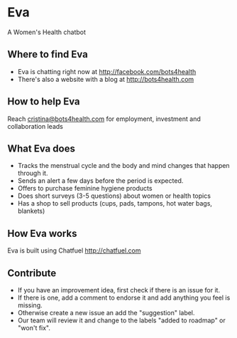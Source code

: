 # Eva
A Women's Health chatbot

## Where to find Eva
- Eva is chatting right now at http://facebook.com/bots4health
- There's also a website with a blog at http://bots4health.com

## How to help Eva
Reach cristina@bots4health.com for employment, investment and collaboration leads

## What Eva does
- Tracks the menstrual cycle and the body and mind changes that happen through it.
- Sends an alert a few days before the period is expected.
- Offers to purchase feminine hygiene products 
- Does short surveys (3-5 questions) about women or health topics
- Has a shop to sell products (cups, pads, tampons, hot water bags, blankets)

## How Eva works
Eva is built using Chatfuel http://chatfuel.com

## Contribute
- If you have an improvement idea, first check if there is an issue for it.
- If there is one, add a comment to endorse it and add anything you feel is missing.
- Otherwise create a new issue an add the "suggestion" label.
- Our team will review it and change to the labels "added to roadmap" or "won't fix".
